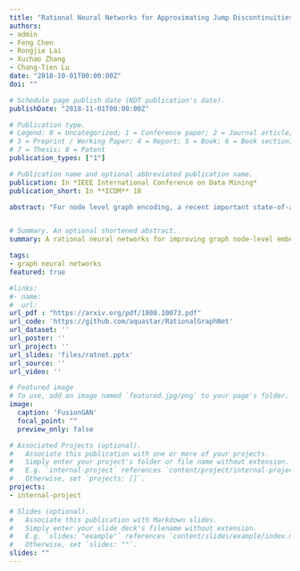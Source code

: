 ```yaml
---
title: "Rational Neural Networks for Approximating Jump Discontinuities of Graph Convolution Operator"
authors:
- admin
- Feng Chen
- Rongjie Lai
- Xuchao Zhang
- Chang-Tien Lu
date: "2018-10-01T00:00:00Z"
doi: ""

# Schedule page publish date (NOT publication's date).
publishDate: "2018-11-01T00:00:00Z"

# Publication type.
# Legend: 0 = Uncategorized; 1 = Conference paper; 2 = Journal article;
# 3 = Preprint / Working Paper; 4 = Report; 5 = Book; 6 = Book section;
# 7 = Thesis; 8 = Patent
publication_types: ["1"]

# Publication name and optional abbreviated publication name.
publication: In *IEEE International Conference on Data Mining*
publication_short: In **ICDM** 18

abstract: "For node level graph encoding, a recent important state-of-art method is the graph convolutional networks (GCN), which nicely integrate local vertex features and graph topology in the spectral domain. However, current studies suffer from several drawbacks: (1) graph CNNs relies on Chebyshev polynomial approximation which results in oscillatory approximation at jump discontinuities; (2) Increasing the order of Chebyshev polynomial can reduce the oscillations issue, but also incurs unaffordable computational cost; (3) Chebyshev polynomials require degree Omega(poly(1/e)) to approximate a jump signal, while rational function only needs O(poly log(1/e). However, it's non-trivial to apply rational approximation without increasing computational complexity due to the denominator. In this paper, the superiority of rational approximation is exploited for graph signal recovering. RatioanlNet is proposed to integrate rational function and neural networks. We show that rational function of eigenvalues can be rewritten as a function of graph Laplacian, which can avoid multiplication by the eigenvector matrix. Focusing on the analysis of approximation on graph convolution operation, a graph signal regression task is formulated. Under graph signal regression task, its time complexity can be significantly reduced by graph Fourier transform. To overcome the local minimum problem of neural networks model, a relaxed Remez algorithm is utilized to initialize the weight parameters. Convergence rate of RatioanlNet and polynomial based methods on jump signal is analyzed for a theoretical guarantee. The extensive experimental results demonstrated that our approach could effectively characterize the jump discontinuities, outperforming competing methods by a substantial margin on both synthetic and real-world graphs."


# Summary. An optional shortened abstract.
summary: A rational neural networks for improving graph node-level embeddings.

tags:
- graph neural networks
featured: true

#links:
#- name:
#  url: 
url_pdf : "https://arxiv.org/pdf/1808.10073.pdf"
url_code: 'https://github.com/aquastar/RationalGraphNet'
url_dataset: ''
url_poster: ''
url_project: ''
url_slides: 'files/ratnet.pptx'
url_source: ''
url_video: ''

# Featured image
# To use, add an image named `featured.jpg/png` to your page's folder. 
image:
  caption: 'FusionGAN'
  focal_point: ""
  preview_only: false

# Associated Projects (optional).
#   Associate this publication with one or more of your projects.
#   Simply enter your project's folder or file name without extension.
#   E.g. `internal-project` references `content/project/internal-project/index.md`.
#   Otherwise, set `projects: []`.
projects:
- internal-project

# Slides (optional).
#   Associate this publication with Markdown slides.
#   Simply enter your slide deck's filename without extension.
#   E.g. `slides: "example"` references `content/slides/example/index.md`.
#   Otherwise, set `slides: ""`.
slides: ""
---
```

